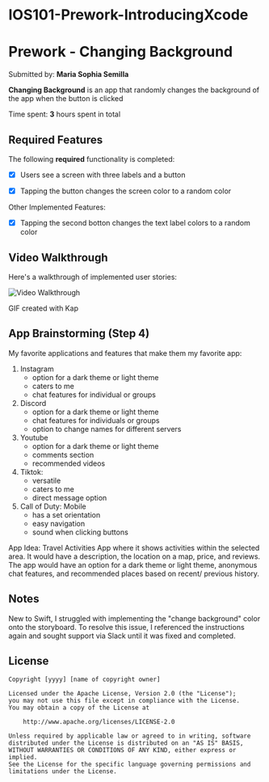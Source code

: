 # IOS101-Prework-IntroducingXcode

# Prework - Changing Background

Submitted by: **Maria Sophia Semilla**

**Changing Background** is an app that randomly changes the background of the app when the button is clicked 

Time spent: **3** hours spent in total

## Required Features

The following **required** functionality is completed:

- [x] Users see a screen with three labels and a button
- [x] Tapping the button changes the screen color to a random color


Other Implemented Features:
- [x] Tapping the second botton changes the text label colors to a random color
 
## Video Walkthrough

Here's a walkthrough of implemented user stories:

<img src='http://i.imgur.com/link/to/your/gif/file.gif' title='Video Walkthrough' width='' alt='Video Walkthrough' />

<!-- Replace this with whatever GIF tool you used! -->
GIF created with Kap  
<!-- Recommended tools: [Kap](https://getkap.co/) for macOS-->

## App Brainstorming (Step 4)
My favorite applications and features that make them my favorite app:
1. Instagram
   * option for a dark theme or light theme
   * caters to me
   * chat features for individual or groups
3. Discord
   * option for a dark theme or light theme
   * chat features for individuals or groups
   * option to change names for different servers
5. Youtube
   * option for a dark theme or light theme
   * comments section
   * recommended videos 
7. Tiktok:
   * versatile
   * caters to me
   * direct message option
9. Call of Duty: Mobile
    * has a set orientation
    * easy navigation
    * sound when clicking buttons

App Idea: Travel Activities App where it shows activities within the selected area. It would have a description, the location on a map, price, and reviews. The app would have an option for a dark theme or light theme, anonymous chat features, and recommended places based on recent/ previous history. 

## Notes

New to Swift, I struggled with implementing the "change background" color onto the storyboard. To resolve this issue, I referenced the instructions again and sought support via Slack until it was fixed and completed. 

## License

    Copyright [yyyy] [name of copyright owner]

    Licensed under the Apache License, Version 2.0 (the "License");
    you may not use this file except in compliance with the License.
    You may obtain a copy of the License at

        http://www.apache.org/licenses/LICENSE-2.0

    Unless required by applicable law or agreed to in writing, software
    distributed under the License is distributed on an "AS IS" BASIS,
    WITHOUT WARRANTIES OR CONDITIONS OF ANY KIND, either express or implied.
    See the License for the specific language governing permissions and
    limitations under the License.
